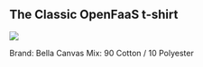 ## The Classic OpenFaaS t-shirt

![](https://camo.githubusercontent.com/644423af07c872b8b96f61180e47ef93617fbf96/68747470733a2f2f7062732e7477696d672e636f6d2f6d656469612f44515a77504838553841417a6a4e642e6a7067)

Brand: Bella Canvas
Mix: 90 Cotton / 10 Polyester

